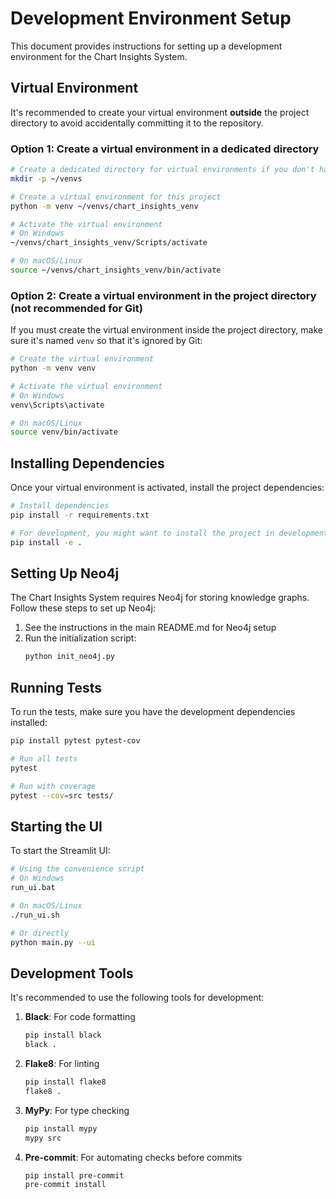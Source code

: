 # Development Environment Setup

This document provides instructions for setting up a development environment for the Chart Insights System.

## Virtual Environment

It's recommended to create your virtual environment **outside** the project directory to avoid accidentally committing it to the repository.

### Option 1: Create a virtual environment in a dedicated directory

```bash
# Create a dedicated directory for virtual environments if you don't have one
mkdir -p ~/venvs

# Create a virtual environment for this project
python -m venv ~/venvs/chart_insights_venv

# Activate the virtual environment
# On Windows
~/venvs/chart_insights_venv/Scripts/activate

# On macOS/Linux
source ~/venvs/chart_insights_venv/bin/activate
```

### Option 2: Create a virtual environment in the project directory (not recommended for Git)

If you must create the virtual environment inside the project directory, make sure it's named `venv` so that it's ignored by Git:

```bash
# Create the virtual environment
python -m venv venv

# Activate the virtual environment
# On Windows
venv\Scripts\activate

# On macOS/Linux
source venv/bin/activate
```

## Installing Dependencies

Once your virtual environment is activated, install the project dependencies:

```bash
# Install dependencies
pip install -r requirements.txt

# For development, you might want to install the project in development mode
pip install -e .
```

## Setting Up Neo4j

The Chart Insights System requires Neo4j for storing knowledge graphs. Follow these steps to set up Neo4j:

1. See the instructions in the main README.md for Neo4j setup
2. Run the initialization script:
   ```bash
   python init_neo4j.py
   ```

## Running Tests

To run the tests, make sure you have the development dependencies installed:

```bash
pip install pytest pytest-cov

# Run all tests
pytest

# Run with coverage
pytest --cov=src tests/
```

## Starting the UI

To start the Streamlit UI:

```bash
# Using the convenience script
# On Windows
run_ui.bat

# On macOS/Linux
./run_ui.sh

# Or directly
python main.py --ui
```

## Development Tools

It's recommended to use the following tools for development:

1. **Black**: For code formatting
   ```bash
   pip install black
   black .
   ```

2. **Flake8**: For linting
   ```bash
   pip install flake8
   flake8 .
   ```

3. **MyPy**: For type checking
   ```bash
   pip install mypy
   mypy src
   ```

4. **Pre-commit**: For automating checks before commits
   ```bash
   pip install pre-commit
   pre-commit install
   ```
